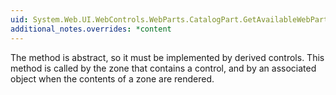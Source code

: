 ```yaml
---
uid: System.Web.UI.WebControls.WebParts.CatalogPart.GetAvailableWebPartDescriptions
additional_notes.overrides: *content
---
```


<p>The <xref href="System.Web.UI.WebControls.WebParts.CatalogPart.GetAvailableWebPartDescriptions"></xref> method is abstract, so it must be implemented by derived <xref href="System.Web.UI.WebControls.WebParts.CatalogPart"></xref> controls. This method is called by the zone that contains a <xref href="System.Web.UI.WebControls.WebParts.CatalogPart"></xref> control, and by an associated <xref href="System.Web.UI.WebControls.WebParts.CatalogPartChrome"></xref> object when the contents of a <xref href="System.Web.UI.WebControls.WebParts.CatalogZoneBase"></xref> zone are rendered.</p>


